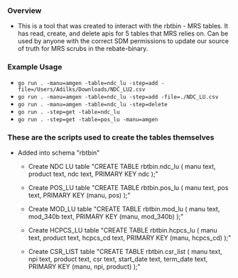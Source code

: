### Overview
* This is a tool that was created to interact with the rbtbin - MRS tables. It has read, create, and delete apis for 5 tables that MRS relies on. Can be used by anyone with the correct SDM permissions to update our source of truth for MRS scrubs in the rebate-binary.

### Example Usage
* `go run . -manu=amgen -table=ndc_lu -step=add -file=/Users/Adilks/Downloads/NDC_LU2.csv`
* `go run . -manu=amgen -table=ndc_lu -step=add -file=./NDC_LU.csv`
* `go run . -manu=amgen -table=ndc_lu -step=delete`
* `go run . -step=get -table=ndc_lu`
* `go run . -step=get -table=pos_lu -manu=amgen`


### These are the scripts used to create the tables themselves
* Added into schema "rbtbin"
    * Create NDC LU table
        "CREATE TABLE rbtbin.ndc_lu ( manu text, product text, ndc text, PRIMARY KEY ndc );"

    * Create POS_LU table
        "CREATE TABLE rbtbin.pos_lu ( manu text, pos text, PRIMARY KEY (manu, pos) );"

    * Create MOD_LU table
        "CREATE TABLE rbtbin.mod_lu ( manu text, mod_340b text, PRIMARY KEY (manu, mod_340b) );"

    * Create HCPCS_LU table
        "CREATE TABLE rbtbin.hcpcs_lu ( manu text, product text, hcpcs_cd text, PRIMARY KEY (manu, hcpcs_cd) );"

    * Create CSR_LIST table
        "CREATE TABLE rbtbin.csr_list ( manu text, npi text, product text, csr text, start_date text, term_date text, PRIMARY KEY (manu, npi, product) );"
